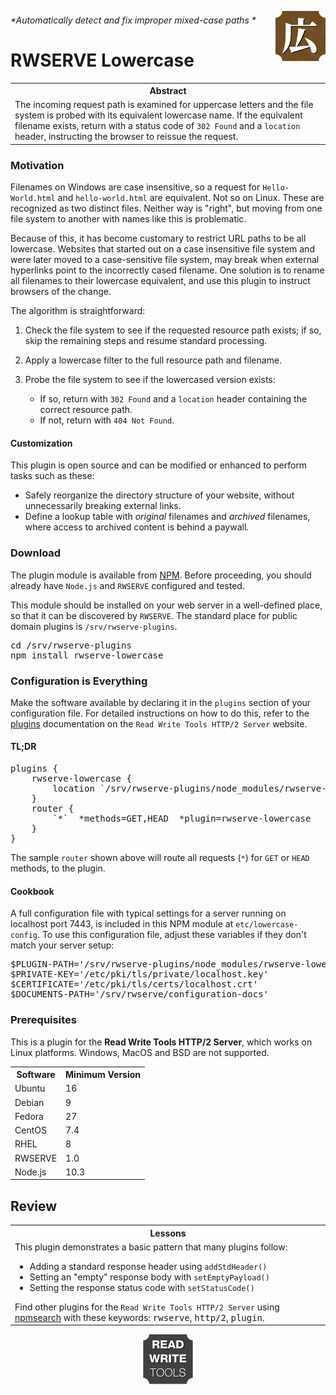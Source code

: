 






<a href='https://rwserve.readwritetools.com'><img src='./img/rwserve.png' width=80 align=right /></a>

###### *Automatically detect and fix improper mixed-case paths *

# RWSERVE Lowercase


<table>
	<tr><th>Abstract</th></tr>
	<tr><td>The incoming request path is examined for uppercase letters and the file system is probed with its equivalent lowercase name. If the equivalent filename exists, return with a status code of <code>302 Found</code> and a <code>location</code> header, instructing the browser to reissue the request.</td></tr>
</table>

### Motivation

Filenames on Windows are case insensitive, so a request for `Hello-World.html` and
`hello-world.html` are equivalent. Not so on Linux. These are recognized as two
distinct files. Neither way is "right", but moving from one file system to
another with names like this is problematic.

Because of this, it has become customary to restrict URL paths to be all
lowercase. Websites that started out on a case insensitive file system and were
later moved to a case-sensitive file system, may break when external hyperlinks
point to the incorrectly cased filename. One solution is to rename all filenames
to their lowercase equivalent, and use this plugin to instruct browsers of the
change.

The algorithm is straightforward:

   1. Check the file system to see if the requested resource path exists; if so, skip
      the remaining steps and resume standard processing.
   2. Apply a lowercase filter to the full resource path and filename.
   3. Probe the file system to see if the lowercased version exists:

      * If so, return with `302 Found` and a `location` header containing the correct
         resource path.
      * If not, return with `404 Not Found`.

#### Customization

This plugin is open source and can be modified or enhanced to perform tasks such
as these:

   * Safely reorganize the directory structure of your website, without unnecessarily
      breaking external links.
   * Define a lookup table with *original* filenames and *archived* filenames, where
      access to archived content is behind a paywall.

### Download

The plugin module is available from <a href='https://www.npmjs.com/package/rwserve-lowercase'>NPM</a>. Before proceeding, you should already have
`Node.js` and `RWSERVE` configured and tested.

This module should be installed on your web server in a well-defined place, so
that it can be discovered by `RWSERVE`. The standard place for public domain
plugins is `/srv/rwserve-plugins`.

<pre>
cd /srv/rwserve-plugins
npm install rwserve-lowercase
</pre>

### Configuration is Everything

Make the software available by declaring it in the `plugins` section of your
configuration file. For detailed instructions on how to do this, refer to the <a href='https://rwserve.readwritetools.com/plugins.blue'>plugins</a> documentation
on the `Read Write Tools HTTP/2 Server` website.

#### TL;DR

<pre>
plugins {
    rwserve-lowercase {
        location `/srv/rwserve-plugins/node_modules/rwserve-lowercase/dist/index.js`
    }
    router {
        `*`  *methods=GET,HEAD  *plugin=rwserve-lowercase
    }    
}
</pre>

The sample `router` shown above will route all requests (```*```) for `GET` or `HEAD` methods,
to the plugin.

#### Cookbook

A full configuration file with typical settings for a server running on
localhost port 7443, is included in this NPM module at `etc/lowercase-config`. To
use this configuration file, adjust these variables if they don't match your
server setup:

<pre>
$PLUGIN-PATH='/srv/rwserve-plugins/node_modules/rwserve-lowercase/dist/index.js'
$PRIVATE-KEY='/etc/pki/tls/private/localhost.key'
$CERTIFICATE='/etc/pki/tls/certs/localhost.crt'
$DOCUMENTS-PATH='/srv/rwserve/configuration-docs'
</pre>

### Prerequisites

This is a plugin for the **Read Write Tools HTTP/2 Server**, which works on Linux
platforms. Windows, MacOS and BSD are not supported.


<table>
	<tr><th>Software</th> <th>Minimum Version</th></tr>
	<tr><td>Ubuntu</td> <td>16</td></tr>
	<tr><td>Debian</td> <td>9</td></tr>
	<tr><td>Fedora</td> <td>27</td></tr>
	<tr><td>CentOS</td> <td>7.4</td></tr>
	<tr><td>RHEL</td> <td>8</td></tr>
	<tr><td>RWSERVE</td> <td>1.0</td></tr>
	<tr><td>Node.js</td> <td>10.3</td></tr>
</table>

## Review


<table>
	<tr><th>Lessons</th></tr>
	<tr><td>This plugin demonstrates a basic pattern that many plugins follow: <ul><li>Adding a standard response header using <code>addStdHeader()</code> </li> <li>Setting an "empty" response body with <code>setEmptyPayload()</code> </li> <li>Setting the response status code with <code>setStatusCode()</code> </li> </ul> Find other plugins for the <code>Read Write Tools HTTP/2 Server</code> using <a href='https://npmsearch.com?q=author:readwritetools'>npmsearch</a> with these keywords: <kbd>rwserve</kbd>, <kbd>http/2</kbd>, <kbd>plugin</kbd>. </td></tr>
</table>

<p align=center><a href='https://readwritetools.com'><img src='./img/rwtools.png' width=80 /></a></p>
